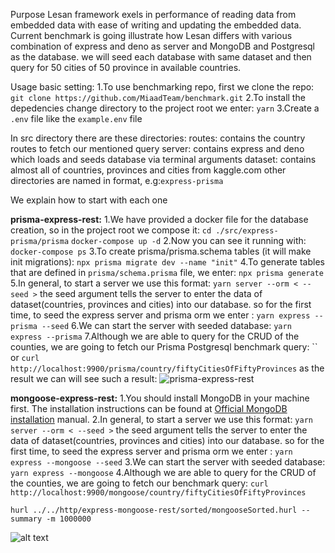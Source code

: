 Purpose 
Lesan framework exels in performance of reading data from embedded data with ease of writing and updating the embedded data. 
Current benchmark is going illustrate how Lesan differs with various combination of express and deno as server and MongoDB and Postgresql as the database.
we will seed each database with same dataset and then query for 50 cities of 50 province in available countries.

Usage
basic setting:
1.To use benchmarking repo, first we clone the repo:
   `git clone https://github.com/MiaadTeam/benchmark.git`
2.To install the depedencies change directory to the project root we enter: `yarn` 
3.Create a `.env` file like the `example.env` file

In src directory there are these directories:
routes: contains the country routes to fetch our mentioned query 
server: contains express and deno which loads and seeds database via terminal arguments
dataset: contains almost all of countries, provinces and cities from kaggle.com
other directories are named in <server-database-orm> format, e.g:`express-prisma`

We explain how to start with each one

**prisma-express-rest:**
1.We have provided a docker file for the database creation,
  so in the project root we compose it:
   `cd ./src/express-prisma/prisma`
   `docker-compose up -d`
2.Now you can see it running with: 
   `docker-compose ps`
3.To create prisma/prisma.schema tables (it will make init migrations):
   `npx prisma migrate dev --name "init"`
4.To generate tables that are defined in `prisma/schema.prisma` file, we enter:
	 `npx prisma generate`
5.In general, to start a server we use this format: `yarn server --orm < --seed >`
  the seed argument tells the server to enter the data of dataset(countries, provinces and cities) into our database.
  so for the first time, to seed the express server and prisma orm we enter :
   `yarn express --prisma --seed`
6.We can start the server with seeded database:
   `yarn express --prisma`
7.Although we are able to query for the CRUD of the counties,
  we are going to fetch our Prisma Postgresql benchmark query:
   ``
  or
   `curl http://localhost:9900/prisma/country/fiftyCitiesOfFiftyProvinces`
as the result we can will see such a result:
![prisma-express-rest](./deno-lesan/http/hurl.png "prisma-express-rest ( postgresql )")

**mongoose-express-rest:**
1.You should install MongoDB in your machine first. The installation instructions can be found at [Official MongoDB installation](https://www.mongodb.com/docs/manual/installation/) manual.
2.In general, to start a server we use this format: `yarn server --orm < --seed >`
  the seed argument tells the server to enter the data of dataset(countries, provinces and cities) into our database.
  so for the first time, to seed the express server and prisma orm we enter :
   `yarn express --mongoose --seed`
3.We can start the server with seeded database:
   `yarn express --mongoose`
4.Although we are able to query for the CRUD of the counties,
  we are going to fetch our benchmark query:
   `curl http://localhost:9900/mongoose/country/fiftyCitiesOfFiftyProvinces`

   `hurl ../../http/express-mongoose-rest/sorted/mongooseSorted.hurl --summary -m 1000000`

![alt text](Isolated.png "Title")

